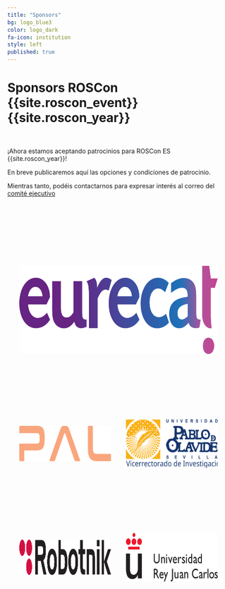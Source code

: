 ```yaml
---
title: "Sponsors"
bg: logo_blue3
color: logo_dark
fa-icon: institution
style: left  
published: true
---
```



# Sponsors ROSCon {{site.roscon_event}} {{site.roscon_year}}

<br>

¡Ahora estamos aceptando patrocinios para ROSCon ES {{site.roscon_year}}!

En breve publicaremos aquí las opciones y condiciones de patrocinio.

Mientras tanto, podéis contactarnos para expresar interés al correo del <a href="mailto:rosconferencespain@gmail.com">comité ejecutivo</a>

<table class="center" style="border-collapse:separate;border-spacing: 20px 10em; width:100%">

<tr>
<td colspan="2">
<a href="https://eurecat.org/home/es/"><img src="./img/eurecat.svg" alt="Eurecat" class="center" style="height:200px"/></a>
</td>
</tr>

<tr>
<td>
<a href="https://pal-robotics.com/es/"><img src="./img/pal.svg" alt="PAL Robotics" class="center" style="height:80px"/></a>
</td>
<td>
<a href="https://www.upo.es/"><img src="./img/upo-vr-i.svg" alt="Universidad Pablo de Olavide - Vicerrectorado de Investigación" class="center" style="height:110px"/></a>
</td>
</tr>

<tr>
<td width="50%">
<a href="https://robotnik.eu/es/"><img src="./img/robotnik.svg" alt="Robotnik" class="center" style="height:80px"/></a>
</td>
<td width="50%">
<a href="https://www.urjc.es/"><img src="./img/urjc.svg" alt="Universidad Rey Juan Carlos" class="center" style="height:110px"/></a>
<!-- <a href="https://4i.ai/"><img src="./img/4i.svg" alt="4i" class="center" style="height:100px"/></a> -->
</td>
</tr>

<!-- <tr>
<td>
<a href="https://www.upo.es/escuela-politecnica-superior/es/"><img src="./img/eps.svg" alt="Escuela Politécnica Superior de la Universidad Pablo de Olavide" class="center" style="height:100px"/></a>
</td>
<td>
<a href="https://www.us.es/"><img src="./img/us.svg" alt="Universidad de Sevilla" class="center" style="height:100px"/></a>
</td>
</tr> -->

<!-- <tr>
<td>
<a href="https://www.catec.aero/es"><img src="./img/catec.svg" alt="Centro Avanzado de Tecnologías Aeroespaciales (CATEC)" class="center" style="height:100px"/></a>
</td>
<td>
<a href="https://www.ekumenlabs.com/"><img src="./img/ekumen.svg" alt="Ekumen" class="center" style="height:100px"/></a>
</td>
</tr> -->

<!-- <tr>
<td>
<a href="https://www.aei.gob.es/"><img src="./img/MICIU+AEI.svg" alt="RETMUR" class="center" style="height:100px"/></a><br/>
Red Española de Tecnologías MUlti-Robot: RETMUR<br/>
RED2022-134707-T
</td>
<td>
<a href="https://junosds.com/"><img src="./img/juno.svg" alt="JUNO" class="center" style="height:200px"/></a>
</td>
</tr>

<tr>
<td>
<a href="https://crisalion.com/"><img src="./img/crisalion.svg" alt="CRISALION Mobility" class="center" style="height:200px"/></a>
</td>
<td>
<a href="https://www.aer-automation.com/"><img src="./img/aer.svg" alt="AER Automation" class="center" style="height:100px"/></a>
</td>
</tr> -->

</table>
